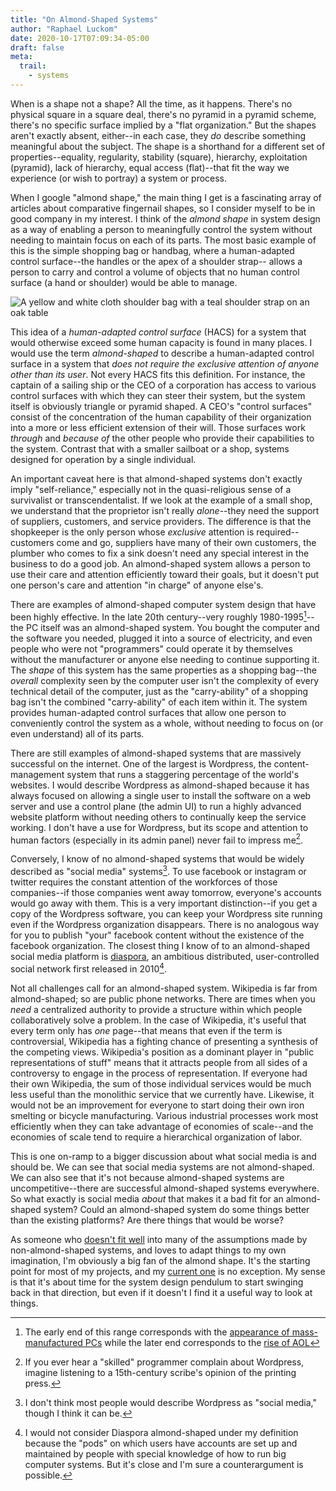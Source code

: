 ```yaml
---
title: "On Almond-Shaped Systems"
author: "Raphael Luckom"
date: 2020-10-17T07:09:34-05:00
draft: false
meta:
  trail:
    - systems
---
```


When is a shape not a shape? All the time, as it happens. There's no
physical square in a square deal, there's no pyramid in a pyramid scheme,
there's no specific surface implied by a "flat organization." But the shapes
aren't exactly absent, either--in each case, they _do_ describe something
meaningful about the subject. The shape is a shorthand for a different
set of properties--equality, regularity, stability (square), hierarchy, exploitation (pyramid), lack of hierarchy,
equal access (flat)--that fit the way we experience (or wish to portray) a
system or process. 

When I google "almond shape," the main thing I get is a fascinating array
of articles about comparative fingernail shapes, so I consider myself to
be in good company in my interest. I think of the _almond shape_ in system design as a way of enabling a person
to meaningfully control the system without needing to maintain focus on each of
its parts. The most basic example of this is the simple shopping bag or handbag,
where a human-adapted control surface--the handles or the apex of a shoulder strap--
allows a person to carry and control a volume of objects that no human control
surface (a hand or shoulder) would be able to manage. 

![A yellow and white cloth shoulder bag with a teal shoulder strap on an oak table](https://media.raphaelluckom.com/images/2a5110b7-a6e6-4574-8c0b-2197edbc6607-1000.JPG "Hand stitched shopping bag loosely based on the Japanese _azuma bukuro_ pattern, made from cloth napkins and scrap fabric. This pattern is really neat because the construction encourages the bag to stretch, even when made of non-stretchy fabric")

This idea of a _human-adapted control surface_ (HACS) for a system that would
otherwise exceed some human capacity is found in many places. I would use the term
_almond-shaped_ to describe a human-adapted control surface in a system that _does not
require the exclusive attention of anyone other than its user_. Not every HACS fits
this definition. For instance, the captain of a sailing ship or the CEO of a corporation
has access to various control surfaces with which they can steer their system,
but the system itself is obviously triangle or pyramid shaped. A CEO's "control surfaces"
consist of the concentration of the human capability of their organization into
a more or less efficient extension of their will. Those surfaces work _through_ and _because
of_ the other people who provide their capabilities to the system. Contrast that with a smaller
sailboat or a shop, systems designed for operation by a single individual.

An important caveat here is that almond-shaped systems don't exactly imply "self-reliance,"
especially not in the quasi-religious sense of a survivalist or transcendentalist. If
we look at the example of a small shop, we understand that the proprietor isn't really
_alone_--they need the support of suppliers, customers, and service providers. The difference
is that the shopkeeper is the only person whose _exclusive_ attention is required--customers
come and go, suppliers have many of their own customers, the plumber who comes to fix a sink
doesn't need any special interest in the business to do a good job. An almond-shaped system
allows a person to use their care and attention efficiently toward their goals, but
it doesn't put one person's care and attention "in charge" of anyone else's.

There are examples of almond-shaped computer system design that have been highly effective.
In the late 20th century--very roughly 1980-1995[^1]--the PC itself was an almond-shaped system. 
You bought the computer and the software you needed, plugged it into
a source of electricity, and even people who were not "programmers" could operate it by themselves
without the manufacturer or anyone else needing to continue supporting it.
The _shape_ of this system has the same properties as a shopping bag--the _overall_ complexity
seen by the computer user isn't the complexity of every technical detail of the computer, just as the
"carry-ability" of a shopping bag isn't the combined "carry-ability" of each item within it.
The system provides human-adapted control surfaces that allow one person to conveniently
control the system as a whole, without needing to focus on (or even understand) all of
its parts.

There are still examples of almond-shaped systems that are massively successful on the
internet. One of the largest is Wordpress, the content-management system that runs a staggering
percentage of the world's websites. I would describe Wordpress as almond-shaped because
it has always focused on allowing a single user to install the software on
a web server and use a control plane (the admin UI) to run a highly advanced website platform
without needing others to continually keep the service working. I don't
have a use for Wordpress, but its scope and attention to human factors (especially in
its admin panel) never fail to impress me[^2].

Conversely, I know of no almond-shaped systems that would be widely described as "social
media" systems[^3]. To use facebook or instagram or twitter requires the constant attention
of the workforces of those companies--if those companies went away tomorrow, everyone's accounts
would go away with them. This is a very important distinction--if you get a copy of the
Wordpress software, you can keep your Wordpress site running even if the Wordpress organization
disappears. There is no analogous way for you to publish "your" facebook content without
the existence of the facebook organization. The closest thing I know of to an almond-shaped
social media platform is [diaspora](https://en.wikipedia.org/wiki/Diaspora_(social_network)), 
an ambitious distributed, user-controlled social network first released in 2010[^4].

Not all challenges call for an almond-shaped system. Wikipedia is far from almond-shaped;
so are public phone networks. There are times when you _need_ a centralized authority to
provide a structure within which people collaboratively solve a problem. In the case of Wikipedia, it's
useful that every term only has _one_ page--that means that even if the term is controversial,
Wikipedia has a fighting chance of presenting a synthesis of the competing views. Wikipedia's position
as a dominant player in "public representations of stuff" means that it attracts people from
all sides of a controversy to engage in the process of representation. If everyone had their own
Wikipedia, the sum of those individual services would be much less useful than the monolithic
service that we currently have. Likewise, it would not be an improvement for everyone to start
doing their own iron smelting or bicycle manufacturing. Various industrial processes work most efficiently
when they can take advantage of economies of scale--and the economies of scale tend to require
a hierarchical organization of labor.

This is one on-ramp to a bigger discussion about what social media is and should be. We can
see that social media systems are not almond-shaped. We can also see that
it's not because almond-shaped systems are uncompetitive--there are successful almond-shaped
systems everywhere. So what exactly is social media _about_ that makes it a bad fit
for an almond-shaped system? Could an almond-shaped system do some things better than the existing
platforms? Are there things that would be worse?

As someone who [doesn't fit well](https://www.raphaelluckom.com/posts/not_draft.html) into many of the assumptions made by non-almond-shaped
systems, and loves to adapt things to my own imagination, I'm obviously a big fan of the almond shape.
It's the starting point for most of my projects, and my [current one](https://www.raphaelluckom.com/posts/october_check_in.html) is no exception.
My sense is that it's about time for the system design pendulum to start swinging back in that direction,
but even if it doesn't I find it a useful way to look at things.

[^1]: The early end of this range corresponds with the [appearance of mass-manufactured PCs](https://en.wikipedia.org/wiki/ZX80) while the later end corresponds to the [rise of AOL](https://en.wikipedia.org/wiki/AOL)

[^2]: If you ever hear a "skilled" programmer complain about Wordpress, imagine listening to a 15th-century scribe's opinion of the printing press.

[^3]: I don't think most people would describe Wordpress as "social media," though I think it can be.

[^4]: I would not consider Diaspora almond-shaped under my definition because the "pods" on which users have accounts are set up and maintained by people with special knowledge of how to run big computer systems. But it's close and I'm sure a counterargument is possible.
